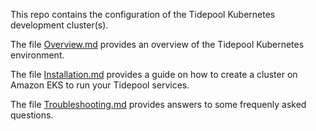 This repo contains the configuration of the Tidepool Kubernetes development cluster(s).

The file [Overview.md](https://github.com/tidepool-org/cluster-development/blob/master/Overview.md) provides an overview of the Tidepool Kubernetes environment.

The file [Installation.md](https://github.com/tidepool-org/cluster-development/blob/master/Installation.md) provides a guide on how to create a cluster on Amazon EKS to run your Tidepool services.

The file [Troubleshooting.md](https://github.com/tidepool-org/cluster-development/blob/master/Troubleshooting.md) provides answers to some frequenly asked questions.


